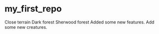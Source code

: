 # my_first_repo
Close terrain
Dark forest
Sherwood forest
Added some new features.
Add some new creatures.
